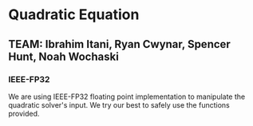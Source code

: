 # Quadratic Equation
## TEAM: Ibrahim Itani, Ryan Cwynar, Spencer Hunt, Noah Wochaski
### IEEE-FP32
We are using IEEE-FP32 floating point implementation to manipulate the quadratic solver's input. We try our best to safely use the functions provided.
